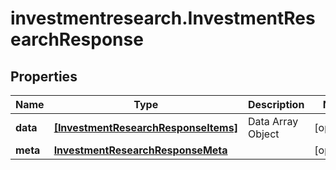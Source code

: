 # investmentresearch.InvestmentResearchResponse

## Properties

Name | Type | Description | Notes
------------ | ------------- | ------------- | -------------
**data** | [**[InvestmentResearchResponseItems]**](InvestmentResearchResponseItems.md) | Data Array Object | [optional] 
**meta** | [**InvestmentResearchResponseMeta**](InvestmentResearchResponseMeta.md) |  | [optional] 


